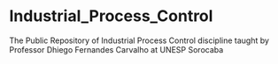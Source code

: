 # Industrial_Process_Control
The Public Repository of Industrial Process Control discipline taught by Professor Dhiego Fernandes Carvalho at UNESP Sorocaba
